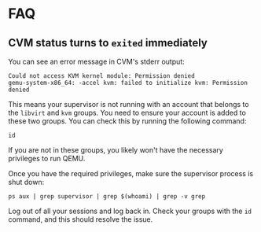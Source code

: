 # FAQ

## CVM status turns to `exited` immediately

You can see an error message in CVM's stderr output:

```
Could not access KVM kernel module: Permission denied
gemu-system-x86_64: -accel kvm: failed to initialize kvm: Permission denied
```

This means your supervisor is not running with an account that belongs to the `libvirt` and `kvm` groups. You need to ensure your account is added to these two groups. You can check this by running the following command:

```shell
id
```

If you are not in these groups, you likely won't have the necessary privileges to run QEMU.

Once you have the required privileges, make sure the supervisor process is shut down:

```shell
ps aux | grep supervisor | grep $(whoami) | grep -v grep
```

Log out of all your sessions and log back in. Check your groups with the `id` command, and this should resolve the issue.